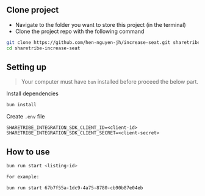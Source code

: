 
## Clone project

- Navigate to the folder you want to store this project (in the terminal)
- Clone the project repo with the following command

``` bash
git clone https://github.com/hen-nguyen-jh/increase-seat.git sharetribe-increase-seat
cd sharetribe-increase-seat
```

## Setting up

> Your computer must have `bun` installed before proceed the below part.

Install dependencies

``` bash
bun install
```

Create `.env` file 

```
SHARETRIBE_INTEGRATION_SDK_CLIENT_ID=<client-id>
SHARETRIBE_INTEGRATION_SDK_CLIENT_SECRET=<client-secret>
```

## How to use

``` bash
bun run start <listing-id>

For example:

bun run start 67b7f55a-1dc9-4a75-8780-cb90b87e04eb
```
